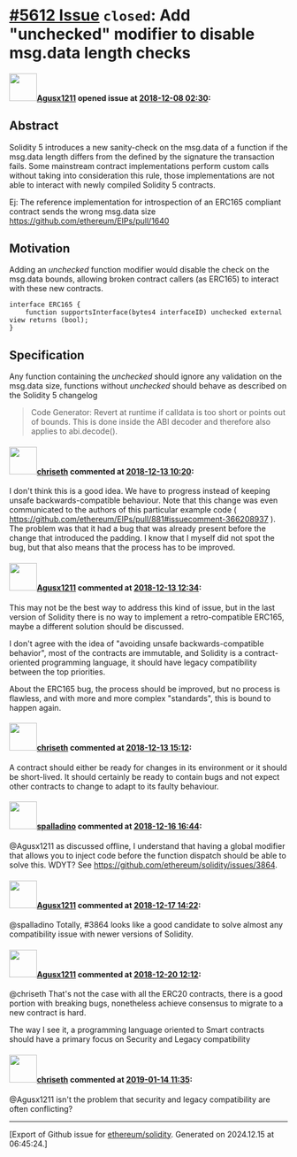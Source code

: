 # [\#5612 Issue](https://github.com/ethereum/solidity/issues/5612) `closed`: Add "unchecked" modifier to disable msg.data length checks

#### <img src="https://avatars.githubusercontent.com/u/12701942?u=713ae18aa704f885b331d9cbfa273e1bcddeec6e&v=4" width="50">[Agusx1211](https://github.com/Agusx1211) opened issue at [2018-12-08 02:30](https://github.com/ethereum/solidity/issues/5612):

## Abstract

Solidity 5 introduces a new sanity-check on the msg.data of a function if the msg.data length differs from the defined by the signature the transaction fails. Some mainstream contract implementations perform custom calls without taking into consideration this rule, those implementations are not able to interact with newly compiled Solidity 5 contracts.

Ej: The reference implementation for introspection of an ERC165 compliant contract sends the wrong msg.data size https://github.com/ethereum/EIPs/pull/1640

## Motivation

Adding an *unchecked* function modifier would disable the check on the msg.data bounds, allowing broken contract callers (as ERC165) to interact with these new contracts.

```solidity
interface ERC165 {
    function supportsInterface(bytes4 interfaceID) unchecked external view returns (bool);
}
```

## Specification

Any function containing the *unchecked* should ignore any validation on the msg.data size, functions without *unchecked* should behave as described on the Solidity 5 changelog

> Code Generator: Revert at runtime if calldata is too short or points out of bounds. This is done inside the ABI decoder and therefore also applies to abi.decode().

#### <img src="https://avatars.githubusercontent.com/u/9073706?v=4" width="50">[chriseth](https://github.com/chriseth) commented at [2018-12-13 10:20](https://github.com/ethereum/solidity/issues/5612#issuecomment-446916264):

I don't think this is a good idea. We have to progress instead of keeping unsafe backwards-compatible behaviour. Note that this change was even communicated to the authors of this particular example code ( https://github.com/ethereum/EIPs/pull/881#issuecomment-366208937 ). The problem was that it had a bug that was already present before the change that introduced the padding. I know that I myself did not spot the bug, but that also means that the process has to be improved.

#### <img src="https://avatars.githubusercontent.com/u/12701942?u=713ae18aa704f885b331d9cbfa273e1bcddeec6e&v=4" width="50">[Agusx1211](https://github.com/Agusx1211) commented at [2018-12-13 12:34](https://github.com/ethereum/solidity/issues/5612#issuecomment-446952859):

This may not be the best way to address this kind of issue, but in the last version of Solidity there is no way to implement a retro-compatible ERC165, maybe a different solution should be discussed.

I don't agree with the idea of "avoiding unsafe backwards-compatible behavior", most of the contracts are immutable, and Solidity is a contract-oriented programming language, it should have legacy compatibility between the top priorities.

About the ERC165 bug, the process should be improved, but no process is flawless, and with more and more complex "standards", this is bound to happen again.

#### <img src="https://avatars.githubusercontent.com/u/9073706?v=4" width="50">[chriseth](https://github.com/chriseth) commented at [2018-12-13 15:12](https://github.com/ethereum/solidity/issues/5612#issuecomment-447003285):

A contract should either be ready for changes in its environment or it should be short-lived. It should certainly be ready to contain bugs and not expect other contracts to change to adapt to its faulty behaviour.

#### <img src="https://avatars.githubusercontent.com/u/429604?u=8f63ca38c804c79ee0b933d57c1c535c7b8a088a&v=4" width="50">[spalladino](https://github.com/spalladino) commented at [2018-12-16 16:44](https://github.com/ethereum/solidity/issues/5612#issuecomment-447657627):

@Agusx1211 as discussed offline, I understand that having a global modifier that allows you to inject code before the function dispatch should be able to solve this. WDYT? See https://github.com/ethereum/solidity/issues/3864.

#### <img src="https://avatars.githubusercontent.com/u/12701942?u=713ae18aa704f885b331d9cbfa273e1bcddeec6e&v=4" width="50">[Agusx1211](https://github.com/Agusx1211) commented at [2018-12-17 14:22](https://github.com/ethereum/solidity/issues/5612#issuecomment-447862748):

@spalladino Totally, #3864 looks like a good candidate to solve almost any compatibility issue with newer versions of Solidity.

#### <img src="https://avatars.githubusercontent.com/u/12701942?u=713ae18aa704f885b331d9cbfa273e1bcddeec6e&v=4" width="50">[Agusx1211](https://github.com/Agusx1211) commented at [2018-12-20 12:12](https://github.com/ethereum/solidity/issues/5612#issuecomment-448977747):

@chriseth That's not the case with all the ERC20 contracts, there is a good portion with breaking bugs, nonetheless achieve consensus to migrate to a new contract is hard.

The way I see it, a programming language oriented to Smart contracts should have a primary focus on Security and Legacy compatibility

#### <img src="https://avatars.githubusercontent.com/u/9073706?v=4" width="50">[chriseth](https://github.com/chriseth) commented at [2019-01-14 11:35](https://github.com/ethereum/solidity/issues/5612#issuecomment-453976158):

@Agusx1211 isn't the problem that security and legacy compatibility are often conflicting?


-------------------------------------------------------------------------------



[Export of Github issue for [ethereum/solidity](https://github.com/ethereum/solidity). Generated on 2024.12.15 at 06:45:24.]

